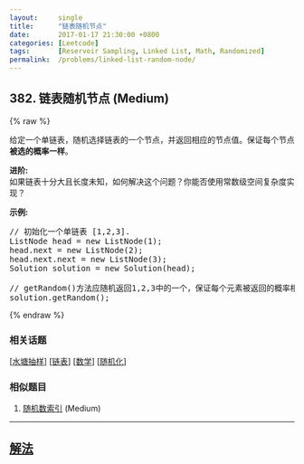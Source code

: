```yaml
---
layout:     single
title:      "链表随机节点"
date:       2017-01-17 21:30:00 +0800
categories: [Leetcode]
tags:       [Reservoir Sampling, Linked List, Math, Randomized]
permalink:  /problems/linked-list-random-node/
---
```


## 382. 链表随机节点 (Medium)

{% raw %}

<p>给定一个单链表，随机选择链表的一个节点，并返回相应的节点值。保证每个节点<strong>被选的概率一样</strong>。</p>

<p><strong>进阶:</strong><br />
如果链表十分大且长度未知，如何解决这个问题？你能否使用常数级空间复杂度实现？</p>

<p><strong>示例:</strong></p>

<pre>
// 初始化一个单链表 [1,2,3].
ListNode head = new ListNode(1);
head.next = new ListNode(2);
head.next.next = new ListNode(3);
Solution solution = new Solution(head);

// getRandom()方法应随机返回1,2,3中的一个，保证每个元素被返回的概率相等。
solution.getRandom();
</pre>

{% endraw %}

### 相关话题
  [[水塘抽样](https://github.com/awesee/leetcode/tree/master/tag/reservoir-sampling/README.md)]
  [[链表](https://github.com/awesee/leetcode/tree/master/tag/linked-list/README.md)]
  [[数学](https://github.com/awesee/leetcode/tree/master/tag/math/README.md)]
  [[随机化](https://github.com/awesee/leetcode/tree/master/tag/randomized/README.md)]

### 相似题目
  1. [随机数索引](/problems/random-pick-index) (Medium)

---

## [解法](https://github.com/awesee/leetcode/tree/master/problems/linked-list-random-node)
